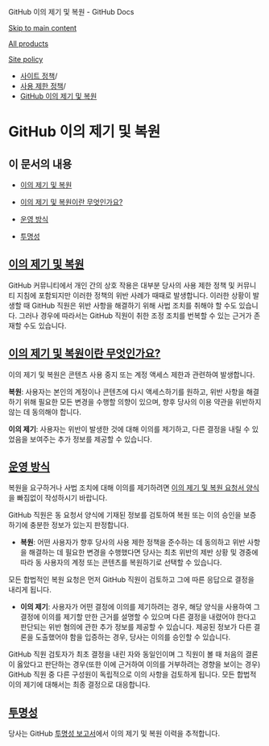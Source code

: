 GitHub 이의 제기 및 복원 - GitHub Docs

[Skip to main content](#main-content)

[All products](/ko)

[Site policy](/site-policy)

* [사이트 정책](/ko/site-policy)/
* [사용 제한 정책](/ko/site-policy/acceptable-use-policies)/
* [GitHub 이의 제기 및 복원](/ko/site-policy/acceptable-use-policies/github-appeal-and-reinstatement)

GitHub 이의 제기 및 복원
==========

이 문서의 내용
----------

* [이의 제기 및 복원](#appeal-and-reinstatement)

* [이의 제기 및 복원이란 무엇인가요?](#what-are-appeals-and-reinstatements)

* [운영 방식](#how-this-works)

* [투명성](#transparency)

[이의 제기 및 복원](#appeal-and-reinstatement)
----------

GitHub 커뮤니티에서 개인 간의 상호 작용은 대부분 당사의 사용 제한 정책 및 커뮤니티 지침에 포함되지만 이러한 정책의 위반 사례가 때때로 발생합니다. 이러한 상황이 발생할 때 GitHub 직원은 위반 사항을 해결하기 위해 사법 조치를 취해야 할 수도 있습니다. 그러나 경우에 따라서는 GitHub 직원이 취한 조정 조치를 번복할 수 있는 근거가 존재할 수도 있습니다.

[이의 제기 및 복원이란 무엇인가요?](#what-are-appeals-and-reinstatements)
----------

이의 제기 및 복원은 콘텐츠 사용 중지 또는 계정 액세스 제한과 관련하여 발생합니다.

**복원**: 사용자는 본인의 계정이나 콘텐츠에 다시 액세스하기를 원하고, 위반 사항을 해결하기 위해 필요한 모든 변경을 수행할 의향이 있으며, 향후 당사의 이용 약관을 위반하지 않는 데 동의해야 합니다.

**이의 제기**: 사용자는 위반이 발생한 것에 대해 이의를 제기하고, 다른 결정을 내릴 수 있었음을 보여주는 추가 정보를 제공할 수 있습니다.

[운영 방식](#how-this-works)
----------

복원을 요구하거나 사법 조치에 대해 이의를 제기하려면 [이의 제기 및 복원 요청서 양식](https://support.github.com/contact/reinstatement)을 빠짐없이 작성하시기 바랍니다.

GitHub 직원은 동 요청서 양식에 기재된 정보를 검토하여 복원 또는 이의 승인을 보증하기에 충분한 정보가 있는지 판정합니다.

* **복원**: 어떤 사용자가 향후 당사의 사용 제한 정책을 준수하는 데 동의하고 위반 사항을 해결하는 데 필요한 변경을 수행했다면 당사는 최초 위반의 제반 상황 및 경중에 따라 동 사용자의 계정 또는 콘텐츠를 복원하기로 선택할 수 있습니다.

모든 합법적인 복원 요청은 먼저 GitHub 직원이 검토하고 그에 따른 응답으로 결정을 내리게 됩니다.

* **이의 제기**: 사용자가 어떤 결정에 이의를 제기하려는 경우, 해당 양식을 사용하여 그 결정에 이의를 제기할 만한 근거를 설명할 수 있으며 다른 결정을 내렸어야 한다고 판단되는 위반 혐의에 관한 추가 정보를 제공할 수 있습니다. 제공된 정보가 다른 결론을 도출했어야 함을 입증하는 경우, 당사는 이의를 승인할 수 있습니다.

GitHub 직원 검토자가 최초 결정을 내린 자와 동일인이며 그 직원이 볼 때 처음의 결론이 옳았다고 판단하는 경우(또한 이에 근거하여 이의를 거부하려는 경향을 보이는 경우) GitHub 직원 중 다른 구성원이 독립적으로 이의 사항을 검토하게 됩니다. 모든 합법적 이의 제기에 대해서는 최종 결정으로 대응합니다.

[투명성](#transparency)
----------

당사는 GitHub [투명성 보고서](https://github.blog/2022-01-27-2021-transparency-report/#Appeals_and_other_reinstatements)에서 이의 제기 및 복원 이력을 추적합니다.

